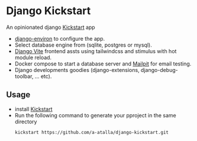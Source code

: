 # Django Kickstart 
An opinionated django [Kickstart](https://github.com/Keats/kickstart) app
- [django-environ](https://github.com/joke2k/django-environ) to configure the app.
- Select database engine from (sqlite, postgres or mysql).
- [Django Vite](https://github.com/protibimbok/django-vite-plugin) frontend assts using tailwindcss and stimulus  with hot module reload.
- Docker compose to start a database server and [Mailpit](https://github.com/axllent/mailpit) for email testing.
- Django developments goodies (django-extensions, django-debug-toolbar, ... etc).

## Usage
- install  [Kickstart](https://github.com/Keats/kickstart) 
- Run the following command to generate your pproject in the same directory 
    ```bash
    kickstart https://github.com/a-atalla/django-kickstart.git
    ```